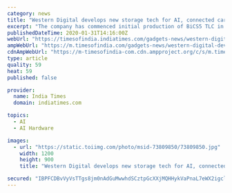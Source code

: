 ```yaml
---
category: news
title: "Western Digital develops new storage tech for AI, connected cars"
excerpt: "The company has commenced initial production of BiCS5 TLC in a 512-gigabit (Gb) chip and is currently shipping consumer products built on the new technology. Production of BiCS5 in meaningful commercial volumes is expected in the second half of calendar 2020. BiCS5 TLC and BiCS5 QLC will be available in a range of capacities, including 1.33 ..."
publishedDateTime: 2020-01-31T14:16:00Z
webUrl: "https://timesofindia.indiatimes.com/gadgets-news/western-digital-develops-new-storage-tech-for-ai-connected-cars/articleshow/73809857.cms"
ampWebUrl: "https://m.timesofindia.com/gadgets-news/western-digital-develops-new-storage-tech-for-ai-connected-cars/amp_articleshow/73809857.cms"
cdnAmpWebUrl: "https://m-timesofindia-com.cdn.ampproject.org/c/s/m.timesofindia.com/gadgets-news/western-digital-develops-new-storage-tech-for-ai-connected-cars/amp_articleshow/73809857.cms"
type: article
quality: 59
heat: 59
published: false

provider:
  name: India Times
  domain: indiatimes.com

topics:
  - AI
  - AI Hardware

images:
  - url: "https://static.toiimg.com/photo/msid-73809850/73809850.jpg"
    width: 1200
    height: 900
    title: "Western Digital develops new storage tech for AI, connected cars"

secured: "IBPFCDBvVyVsTTgs8jm0nAdGuMwwhdSCztpGcXXjMQHHykVaPnaL7eWX2igcljTP4k+wZEU5w8flLLgnnYKHcX9GhAlMQc4BW7FKrqu4Kke5GNZD97QTyi3BczFTFKWa/SyRcF0YUWdveOD4CENMjY43pXATe/WHKHfOYhponCANyRX9bYC3fTOFFk5EansjM4gNwY+CDTj0hRXfSTcabt6lCzyoIf177gX56wtdYXEpXF9LtXQ+5pvWSEEfo2b/w6bH33yJTEEr5m7XP0DIzPqpKIx00EcC4XokCeiMxS+2dy7Iz685btdq+m4KbaHXrggaqF3Bn/mLG1Wc0DzOfBBxJg9axOQpZGdHoHM2FLIymHtx4+lKlF+6xl5vKOkl1aTyvFdRyvhZx08pIgqf60XwsoC9PIQYWytvxKQqs9g5L1Xg/drkR2n6F2eBKZJKqEhOl1DTPmPYIrIbqKfdSsIq6UQY+9afmV6BzwP1ZPU=;sERYRtcVEbMPAjO4sQk0rA=="
---
```


